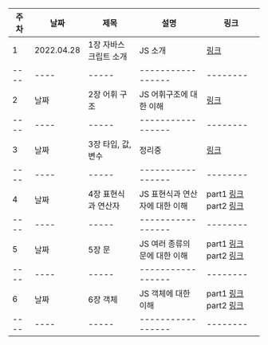 | 주차 | 날짜       | 제목                  | 설명                           | 링크                                                                                                                                                                                                                                                                                  |
| ---- | ---------- | --------------------- | ------------------------------ | ------------------------------------------------------------------------------------------------------------------------------------------------------------------------------------------------------------------------------------------------------------------------------------- |
| 1    | 2022.04.28 | 1장 자바스크립트 소개 | JS 소개                        | [링크](https://www.notion.so/19508387e7204892bf90eb8cd52316c0?v=3053b46a6b3e485f82975e0f9cbc7765&p=40bb30b550684074a5229b4fb259155d)                                                                                                                                                  |
| ---- | ----       | -----                 | -----------------              | --------                                                                                                                                                                                                                                                                              |
| 2    | 날짜       | 2장 어휘 구조         | JS 어휘구조에 대한 이해        | [링크](https://www.notion.so/19508387e7204892bf90eb8cd52316c0?v=3053b46a6b3e485f82975e0f9cbc7765&p=40bb30b550684074a5229b4fb259155d)                                                                                                                                                  |
| ---- | ----       | -----                 | -----------------              | --------                                                                                                                                                                                                                                                                              |
| 3    | 날짜       | 3장 타입, 값, 변수    | 정리중                         | [링크](https://www.notion.so/19508387e7204892bf90eb8cd52316c0?v=3053b46a6b3e485f82975e0f9cbc7765&p=2fae77a9e1154b7596f36c5481cd97e8)                                                                                                                                                  |
| ---- | ----       | -----                 | -----------------              | --------                                                                                                                                                                                                                                                                              |
| 4    | 날짜       | 4장 표현식과 연산자   | JS 표현식과 연산자에 대한 이해 | part1 [링크](https://www.notion.so/19508387e7204892bf90eb8cd52316c0?v=3053b46a6b3e485f82975e0f9cbc7765&p=7296ff5a87ea4e4ab5ad8cd02fb74f29) part2 [링크](https://www.notion.so/19508387e7204892bf90eb8cd52316c0?v=3053b46a6b3e485f82975e0f9cbc7765&p=1dd173e9152a446ea3c970433e63d957) |
| ---- | ----       | -----                 | -----------------              | --------                                                                                                                                                                                                                                                                              |
| 5    | 날짜       | 5장 문                | JS 여러 종류의 문에 대한 이해  | part1 [링크](https://www.notion.so/19508387e7204892bf90eb8cd52316c0?v=3053b46a6b3e485f82975e0f9cbc7765&p=7bbdc516dbf2436898c40be116d8d001) part2 [링크](https://www.notion.so/19508387e7204892bf90eb8cd52316c0?v=3053b46a6b3e485f82975e0f9cbc7765&p=d44305cb6b5a46929ee8aed5a61d6fc9) |
| ---- | ----       | -----                 | -----------------              | --------                                                                                                                                                                                                                                                                              |
| 6    | 날짜       | 6장 객체              | JS 객체에 대한 이해            | part1 [링크](https://www.notion.so/19508387e7204892bf90eb8cd52316c0?v=3053b46a6b3e485f82975e0f9cbc7765&p=53453ee129754fd3af772564a24dc160) part2 [링크](https://www.notion.so/19508387e7204892bf90eb8cd52316c0?v=3053b46a6b3e485f82975e0f9cbc7765&p=be105f5ab3464f978ea5c2a04b8c4618) |
| ---- | ----       | -----                 | -----------------              | --------                                                                                                                                                                                                                                                                              |
